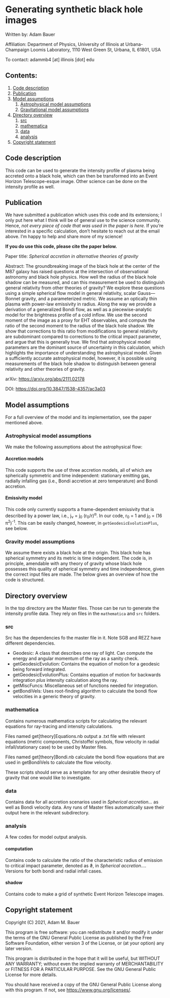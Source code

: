 # Generating synthetic black hole images
Written by: Adam Bauer

Affiliation: Department of Physics, University of Illinois at Urbana-Champaign Loomis Laboratory, 1110 West Green St, Urbana, IL 61801, USA

To contact: adammb4 [at] illinois [dot] edu

## Contents:
1. [Code description](#codedesc)
2. [Publication](#pubs)
3. [Model assumptions](#ass)
   1. [Astrophysical model assumptions](#astroass)
   2. [Gravitational model assumptions](#gravass)
4. [Directory overview](#directover)
   1. [src](#src)
   2. [mathematica](#math)
   3. [data](#data)
   4. [analysis](#anal)
6. [Copyright statement](#dontgetgot)

## Code description <a name="codedesc"></a>
This code can be used to generate the intensity profile of plasma being accreted onto a black hole, which can then be transformed into an Event Horizon Telescope-esque image. Other science can be done on the intensity profile as well. 

## Publication <a name="pubs"></a>
We have submitted a publication which uses this code and its extensions; I only put here what I think will be of general use to the science community. Hence, *not every piece of code that was used in the paper is here.* If you’re interested in a specific calculation, don’t hesitate to reach out at the email above. I’m happy to help and share more of my science! 

**If you do use this code, please cite the paper below.**

Paper title: *Spherical accretion in alternative theories of gravity*

Abstract: The groundbreaking image of the black hole at the center of the M87 galaxy has raised questions at the intersection of observational astronomy and black hole physics. How well the radius of the black hole shadow can be measured, and can this measurement be used to distinguish general relativity from other theories of gravity? We explore these questions using a simple spherical flow model in general relativity, scalar Gauss—Bonnet gravity, and a parameterized metric. We assume an optically thin plasma with power-law emissivity in radius. Along the way we provide a derivation of a generalized Bondi flow, as well as a piecewise-analytic model for the brightness profile of a cold inflow. We use the second moment of the image as a proxy for EHT observables, and compute the ratio of the second moment to the radius of the black hole shadow.   We show that corrections to this ratio from modifications to general relativity are subdominant compared to corrections to the critical impact parameter, and argue that this is generally true.  We find that astrophysical model parameters are the dominant source of uncertainty in this calculation, which highlights the importance of understanding the astrophysical model. Given a sufficiently accurate astrophysical model, however, it is possible using measurements of the black hole shadow to distinguish between general relativity and other theories of gravity.

arXiv: https://arxiv.org/abs/2111.02178

DOI: https://doi.org/10.3847/1538-4357/ac3a03

## Model assumptions <a name="ass"></a>
For a full overview of the model and its implementation, see the paper mentioned above.

### Astrophysical model assumptions <a name="astroass"></a>
We make the following assumptions about the astrophysical flow:

#### Accretion models
This code supports the use of three accretion models, all of which are spherically symmetric and time independent: stationary emitting gas, radially infalling gas (i.e., Bondi accretion at zero temperature) and Bondi accretion. 

#### Emissivity model

This code only currently supports a frame-dependent emissivity that is described by a power law, i.e.,
j<sub>&nu;</sub> = j<sub>0</sub> (r<sub>0</sub>/r)<sup>&alpha;</sup>.
In our code,
r<sub>0</sub> = 1 and j<sub>0</sub> = (16 &pi;<sup>2</sup>)<sup>-1</sup>. This can be easily changed, however, in ```getGeodesicEvolutionPlus```, see below.

### Gravity model assumptions <a name="gravass"></a>
We assume there exists a black hole at the origin. This black hole has spherical symmetry and its metric is time independent. The code is, in principle, amendable with any theory of gravity whose black hole possesses this quality of spherical symmetry and time independence, given the correct input files are made. The below gives an overview of how the code is structured.

## Directory overview <a name="directover"></a>
In the top directory are the Master files. Those can be run to generate the intensity profile data. They rely on files in the ```mathematica``` and ```src``` folders.

### src <a name="src"></a>
Src has the dependencies fo the master file in it. Note SGB and REZZ have different dependencies. 
- Geodesic: A class that describes one ray of light. Can compute the energy and angular momentum of the ray as a sanity check.
- getGeodesicEvolution: Contains the equation of motion for a geodesic being forward integrated.
- getGeodesicEvolutionPlus: Contains equation of motion for backwards integration *plus* intensity calculation along the ray. 
- getMiscFuncs: Miscellaneous set of functions needed for integration.
- getBondiVels: Uses root-finding algorithm to calculate the bondi flow velocities in a generic theory of gravity.

### mathematica <a name="math"></a>
Contains numerous mathematica scripts for calculating the relevant equations for ray-tracing and intensity calculations. 

Files named get[theory]Equations.nb output a .txt file with relevant equations (metric components, Christoffel symbols, flow velocity in radial infall/stationary case) to be used by Master files.

Files named get[theory]Bondi.nb calculate the bondi flow equations that are used in getBondiVels to calculate the flow velocity.

These scripts should serve as a template for any other desirable theory of gravity that one would like to investigate.

### data <a name="data"></a>
Contains data for all accretion scenarios used in *Spherical accretion…* as well as Bondi velocity data. Any runs of Master files automatically save their output here in the relevant subdirectory.

### analysis <a name="anal"></a>
A few codes for model output analysis. 

#### computation
Contains code to calculate the ratio of the characteristic radius of emission to critical impact parameter, denoted as &vartheta;, in *Spherical accretion…*. Versions for both bondi and radial infall cases.

#### shadow
Contains code to make a grid of synthetic Event Horizon Telescope images.

## Copyright statement <a name="dontgetgot"></a>
Copyright (C) 2021, Adam M. Bauer

This program is free software: you can redistribute it and/or modify it under the terms of the GNU General Public License as published by the Free Software Foundation, either version 3 of the License, or (at your option) any later version.

This program is distributed in the hope that it will be useful, but WITHOUT ANY WARRANTY; without even the implied warranty of MERCHANTABILITY or FITNESS FOR A PARTICULAR PURPOSE.  See the GNU General Public License for more details.

You should have received a copy of the GNU General Public License along with this program.  If not, see <https://www.gnu.org/licenses/>.
